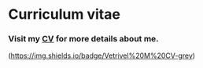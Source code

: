 # Curriculum vitae

### Visit my [CV](https://vetrivel07.github.io/vetrivel-m-cv/) for more details about me.

(https://img.shields.io/badge/Vetrivel%20M%20CV-grey)

